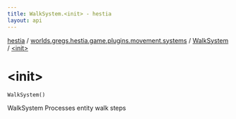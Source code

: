 ```yaml
---
title: WalkSystem.<init> - hestia
layout: api
---
```


<div class='api-docs-breadcrumbs'><a href="../../index.html">hestia</a> / <a href="../index.html">worlds.gregs.hestia.game.plugins.movement.systems</a> / <a href="index.html">WalkSystem</a> / <a href="./-init-.html">&lt;init&gt;</a></div>

# &lt;init&gt;

<div class="signature"><code><span class="identifier">WalkSystem</span><span class="symbol">(</span><span class="symbol">)</span></code></div>

WalkSystem
Processes entity walk steps

